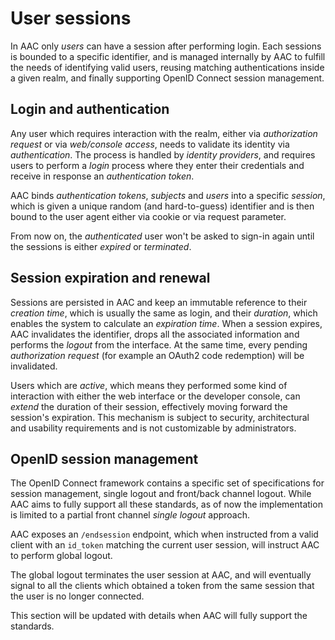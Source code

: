 # User sessions

In AAC only *users* can have a session after performing login. Each sessions is bounded to a specific identifier, and is managed internally by AAC to fulfill the needs of identifying valid users, reusing matching authentications inside a given realm, and finally supporting OpenID Connect session management.

## Login and authentication

Any user which requires interaction with the realm, either via *authorization request* or via *web/console access*, needs to validate its identity via *authentication*. The process is handled by *identity providers*, and requires users to perform a *login* process where they enter their credentials and receive in response an *authentication token*.

AAC binds *authentication tokens*, *subjects* and *users* into a specific *session*, which is given a unique random (and hard-to-guess) identifier and is then bound to the user agent either via cookie or via request parameter.

From now on, the *authenticated* user won't be asked to sign-in again until the sessions is either *expired* or *terminated*.

## Session expiration and renewal

Sessions are persisted in AAC and keep an immutable reference to their *creation time*, which is usually the same as login, and their *duration*, which enables the system to calculate an *expiration time*. 
When a session expires, AAC invalidates the identifier, drops all the associated information and performs the *logout* from the interface. At the same time, every pending *authorization request* (for example an OAuth2 code redemption) will be invalidated.

Users which are *active*, which means they performed some kind of interaction with either the web interface or the developer console, can *extend* the duration of their session, effectively moving forward the session's expiration. This mechanism is subject to security, architectural and usability requirements and is not customizable by administrators.


## OpenID session management

The OpenID Connect framework contains a specific set of specifications for session management, single logout and front/back channel logout. While AAC aims to fully support all these standards, as of now the implementation is limited to a partial front channel *single logout* approach.

AAC exposes an `/endsession` endpoint, which when instructed from a valid client with an `id_token` matching the current user session, will instruct AAC to perform global logout.

The global logout terminates the user session at AAC, and will eventually signal to all the clients which obtained a token from the same session that the user is no longer connected. 

This section will be updated with details when AAC will fully support the standards.
